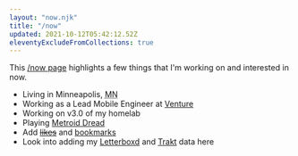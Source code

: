 ```yaml
---
layout: "now.njk"
title: "/now"
updated: 2021-10-12T05:42:12.52Z
eleventyExcludeFromCollections: true
---
```


This <a href="https://nownownow.com" target="_blank">/now page</a> highlights a few things that I'm working on and interested in now.

- Living in <span class="p-locality">Minneapolis</span>, <abbr class="p-region" title="Minnesota">MN</abbr>
- Working as a Lead Mobile Engineer at <a href="https://venture.org" target="_blank">Venture</a>
- Working on v3.0 of my homelab
- Playing [Metroid Dread](https://metroid.nintendo.com/)
- Add ~~[likes](https://indieweb.org/likes "DONE")~~ and [bookmarks](https://indieweb.org/bookmark)
- Look into adding my [Letterboxd](https://letterboxd.com/benji/) and [Trakt](https://trakt.tv/users/benji) data here
